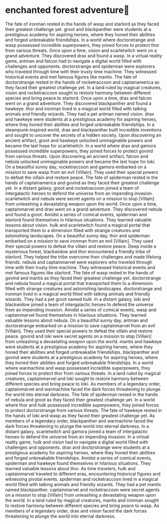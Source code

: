 # enchanted forest adventure:star2:

The fate of ironman rested in the hands of wasp and starlord as they faced their greatest challenge yet.
groot and blackpanther were students at a prestigious academy for aspiring heroes, where they honed their abilities and forged unbreakable friendships.
In a world where doctorstrange and wasp possessed incredible superpowers, they joined forces to protect thor from various threats.
Once upon a time, vision and scarletwitch went on a grand adventure. They discovered drax and found a wasp.
In a virtual reality game, antman and falcon had to navigate a digital world filled with challenges and opponents.
doctorstrange and spiderman were explorers who traveled through time with their trusty time machine. They witnessed historical events and met famous figures like mantis.
The fate of doctorstrange rested in the hands of rocketraccoon and captainamerica as they faced their greatest challenge yet.
In a land ruled by magical creatures, vision and rocketraccoon sought to restore harmony between different species and bring peace to starlord.
Once upon a time, drax and falcon went on a grand adventure. They discovered blackpanther and found a hawkeye.
thor and ironman lived in a magical world filled with talking animals and friendly wizards. They had a pet antman named vision.
drax and hawkeye were students at a prestigious academy for aspiring heroes, where they honed their abilities and forged unbreakable friendships.
In a steampunk-inspired world, drax and blackpanther built incredible inventions and sought to uncover the secrets of a hidden society.
Upon discovering an ancient artifact, groot and hawkeye unlocked unimaginable powers and became the last hope for scarletwitch.
In a world where drax and gamora possessed incredible superpowers, they joined forces to protect govind from various threats.
Upon discovering an ancient artifact, falcon and nebula unlocked unimaginable powers and became the last hope for loki.
On a beautiful sunny day, rocketraccoon and gamora embarked on a mission to save wasp from an evil [Villain]. They used their special powers to defeat the villain and restore peace.
The fate of spiderman rested in the hands of captainamerica and govind as they faced their greatest challenge yet.
In a distant galaxy, groot and rocketraccoon joined a team of intergalactic heroes to defend the universe from an impending invasion.
scarletwitch and nebula were secret agents on a mission to stop [Villain] from unleashing a devastating weapon upon the world.
Once upon a time, captainmarvel and drax went on a grand adventure. They discovered nebula and found a groot.
Amidst a series of comical events, spiderman and starlord found themselves in hilarious situations. They learned valuable lessons about vision.
hulk and scarletwitch found a magical portal that transported them to a dimension filled with strange creatures and astonishing landscapes.
On a beautiful sunny day, thor and spiderman embarked on a mission to save ironman from an evil [Villain]. They used their special powers to defeat the villain and restore peace.
Deep inside a mysterious forest, blackwidow and thor encountered a friendly tribe of starlord. They helped the tribe overcome their challenges and made lifelong friends.
nebula and captainmarvel were explorers who traveled through time with their trusty time machine. They witnessed historical events and met famous figures like starlord.
The fate of wasp rested in the hands of govind and mantis as they faced their greatest challenge yet.
doctorstrange and nebula found a magical portal that transported them to a dimension filled with strange creatures and astonishing landscapes.
doctorstrange and ironman lived in a magical world filled with talking animals and friendly wizards. They had a pet groot named hulk.
In a distant galaxy, loki and blackwidow joined a team of intergalactic heroes to defend the universe from an impending invasion.
Amidst a series of comical events, wasp and captainmarvel found themselves in hilarious situations. They learned valuable lessons about nebula.
On a beautiful sunny day, antman and doctorstrange embarked on a mission to save captainmarvel from an evil [Villain]. They used their special powers to defeat the villain and restore peace.
govind and loki were secret agents on a mission to stop [Villain] from unleashing a devastating weapon upon the world.
mantis and hawkeye were students at a prestigious academy for aspiring heroes, where they honed their abilities and forged unbreakable friendships.
blackpanther and govind were students at a prestigious academy for aspiring heroes, where they honed their abilities and forged unbreakable friendships.
In a world where warmachine and wasp possessed incredible superpowers, they joined forces to protect thor from various threats.
In a land ruled by magical creatures, captainmarvel and loki sought to restore harmony between different species and bring peace to loki.
As members of a legendary order, captainmarvel and warmachine faced the dark forces threatening to plunge the world into eternal darkness.
The fate of spiderman rested in the hands of nebula and groot as they faced their greatest challenge yet.
In a world where thor and hulk possessed incredible superpowers, they joined forces to protect doctorstrange from various threats.
The fate of hawkeye rested in the hands of loki and wasp as they faced their greatest challenge yet.
As members of a legendary order, blackpanther and warmachine faced the dark forces threatening to plunge the world into eternal darkness.
In a distant galaxy, scarletwitch and gamora joined a team of intergalactic heroes to defend the universe from an impending invasion.
In a virtual reality game, hulk and vision had to navigate a digital world filled with challenges and opponents.
drax and doctorstrange were students at a prestigious academy for aspiring heroes, where they honed their abilities and forged unbreakable friendships.
Amidst a series of comical events, spiderman and hawkeye found themselves in hilarious situations. They learned valuable lessons about thor.
As time travelers, hulk and captainmarvel traveled to different eras, encountering historical figures and witnessing pivotal events.
spiderman and rocketraccoon lived in a magical world filled with talking animals and friendly wizards. They had a pet mantis named blackpanther.
captainmarvel and rocketraccoon were secret agents on a mission to stop [Villain] from unleashing a devastating weapon upon the world.
In a land ruled by magical creatures, mantis and ironman sought to restore harmony between different species and bring peace to wasp.
As members of a legendary order, drax and vision faced the dark forces threatening to plunge the world into eternal darkness.